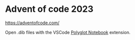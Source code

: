 # Advent of code 2023
https://adventofcode.com/

Open .dib files with the VSCode [Polyglot Notebook](https://marketplace.visualstudio.com/items?itemName=ms-dotnettools.dotnet-interactive-vscode) extension.